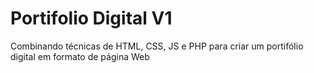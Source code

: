# Portifolio Digital V1
 Combinando técnicas de HTML, CSS, JS e PHP para criar um portifólio digital em formato de página Web
